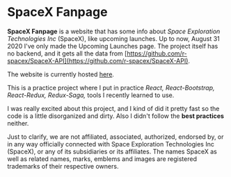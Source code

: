 # SpaceX Fanpage
**SpaceX Fanpage** is a website that has some info about *Space Exploration Technologies Inc* (SpaceX), like upcoming launches. Up to now, August 31 2020 I've only made the Upcoming Launches page. The project itself has no backend, and it gets all the data from [https://github.com/r-spacex/SpaceX-API](https://github.com/r-spacex/SpaceX-API).

The website is currently hosted [here](https://spacex-fanpage.herokuapp.com/upcoming).

This is a practice project where I put in practice *React, React-Bootstrap, React-Redux, Redux-Saga,* tools I recently learned to use.

I was really excited about this project, and I kind of did it pretty fast so the code is a little disorganized and dirty. Also I didn't follow the **best practices** neither.

Just to clarify, we are not affiliated, associated, authorized, endorsed by, or in any way officially connected with Space Exploration Technologies Inc (SpaceX), or any of its subsidiaries or its affiliates. The names SpaceX as well as related names, marks, emblems and images are registered trademarks of their respective owners.